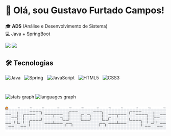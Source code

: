 <h1 align="left">👋 Olá, sou Gustavo Furtado Campos!</h1>

###

<p align="left">
🎓 <strong>ADS</strong> (Análise e Desenvolvimento de Sistema)<br>
💻 Java + SpringBoot<br>
</p>
<div> 
    <a href="https://www.linkedin.com/in/gustavo-furtado-705798212/" target="_blank"><img src="https://img.shields.io/badge/-LinkedIn-%230077B5?style=for-the-badge&logo=linkedin&logoColor=white" target="_blank"></a> 
<a href = "gustavofurtado534@gmail.com"><img src="https://img.shields.io/badge/-Gmail-%23333?style=for-the-badge&logo=gmail&logoColor=white" target="_blank"></a>

</div>

###

<h2 align="left">🛠️ Tecnologias</h2>

<div style="display: flex; flex-wrap: wrap; align-items: center; justify-content: space-between; gap: 20px;">
  <div style="display: flex; align-items: center; gap: 12px;">
    <img src="https://cdn.jsdelivr.net/gh/devicons/devicon/icons/java/java-original.svg" height="40" alt="Java" />
    <img src="https://cdn.jsdelivr.net/gh/devicons/devicon/icons/spring/spring-original.svg" height="40" alt="Spring" />
    <img src="https://cdn.jsdelivr.net/gh/devicons/devicon/icons/javascript/javascript-original.svg" height="40" alt="JavaScript" />
    <img src="https://cdn.jsdelivr.net/gh/devicons/devicon/icons/html5/html5-original.svg" height="40" alt="HTML5" />
    <img src="https://cdn.jsdelivr.net/gh/devicons/devicon/icons/css3/css3-original.svg" height="40" alt="CSS3" />
  </div>
    
  ###

<div align="center">
  <img src="https://github-readme-stats.vercel.app/api?username=gustavofcamposss&hide_title=false&hide_rank=false&show_icons=true&include_all_commits=true&count_private=true&disable_animations=false&theme=codeSTACKr&locale=pt-br&hide_border=false&order=1" height="140" alt="stats graph"  />
  <img src="https://github-readme-stats.vercel.app/api/top-langs?username=gustavofcamposss&locale=pt-br&hide_title=true&layout=compact&card_width=320&langs_count=5&theme=codeSTACKr&hide_border=true&order=2&cache_seconds=28800" height="150" alt="languages graph"  />
</div>

</div>

###
<picture>
  <source media="(prefers-color-scheme: dark)" srcset="https://raw.githubusercontent.com/gustavofcamposss/gustavofcamposss/output/pacman-contribution-graph-dark.svg">
  <source media="(prefers-color-scheme: light)" srcset="https://raw.githubusercontent.com/gustavofcamposss/gustavofcamposss/output/pacman-contribution-graph.svg">
  <img alt="Pac-Man contribution graph" src="https://raw.githubusercontent.com/gustavofcamposss/gustavofcamposss/output/pacman-contribution-graph.svg"
</picture>

###
